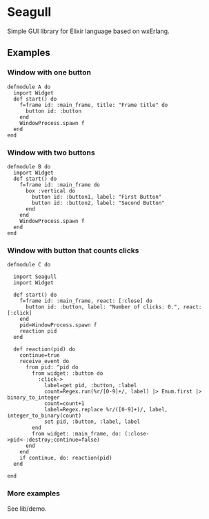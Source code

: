 # Seagull

Simple GUI library for Elixir language based on wxErlang.

## Examples

### Window with one button

    defmodule A do
      import Widget
      def start() do
        f=frame id: :main_frame, title: "Frame title" do
          button id: :button
        end
        WindowProcess.spawn f
      end
    end

### Window with two buttons

    defmodule B do
      import Widget
      def start() do
        f=frame id: :main_frame do
          box :vertical do
            button id: :button1, label: "First Button"
            button id: :button2, label: "Second Button"
          end
        end
        WindowProcess.spawn f
      end
    end

### Window with button that counts clicks

    defmodule C do
      
      import Seagull
      import Widget
      
      def start() do
        f=frame id: :main_frame, react: [:close] do
          button id: :button, label: "Number of clicks: 0.", react: [:click]
        end
        pid=WindowProcess.spawn f
        reaction pid
      end
      
      def reaction(pid) do
        continue=true
        receive_event do
          from pid: ^pid do
            from widget: :button do
              :click->
                label=get pid, :button, :label
                count=Regex.run(%r/[0-9]+/, label) |> Enum.first |> binary_to_integer
                count=count+1
                label=Regex.replace %r/([0-9]+)/, label, integer_to_binary(count)
                set pid, :button, :label, label
            end
            from widget: :main_frame, do: (:close->pid<-:destroy;continue=false)
          end
        end
        if continue, do: reaction(pid)
      end
      
    end

### More examples
See lib/demo.
